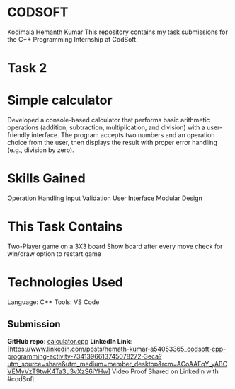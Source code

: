 # CODSOFT
Kodimala Hemanth Kumar 
This repository contains my task submissions for the C++ Programming Internship at CodSoft.
# Task 2
# Simple calculator
Developed a console-based calculator that performs basic arithmetic operations (addition, subtraction, multiplication, and division) with a user-friendly interface. The program accepts two numbers and an operation choice from the user, then displays the result with proper error handling (e.g., division by zero).
# Skills Gained
Operation Handling
Input Validation
User Interface 
Modular Design
# This Task Contains
Two-Player game on a 3X3 board 
Show board after every move 
check for win/draw
option to restart game
# Technologies Used
Language: C++
Tools: VS Code
## Submission 
**GitHub repo**: [calculator.cpp](https://github.com/hemanth1574/CODSOFT-2.git)
**LinkedIn Link**: [https://www.linkedin.com/posts/hemath-kumar-a54053365_codsoft-cpp-programming-activity-7341396613745078272-3eca?utm_source=share&utm_medium=member_desktop&rcm=ACoAAFqY_yABCVEMyVzT9twK4Ta3u3vXzS6iYHw]
Video Proof Shared on LinkedIn with #codSoft
